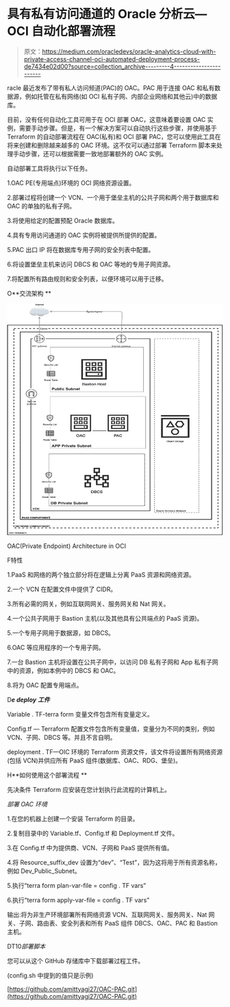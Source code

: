 # 具有私有访问通道的 Oracle 分析云— OCI 自动化部署流程

> 原文：<https://medium.com/oracledevs/oracle-analytics-cloud-with-private-access-channel-oci-automated-deployment-process-de7434e02d00?source=collection_archive---------4----------------------->

racle 最近发布了带有私人访问频道(PAC)的 OAC。PAC 用于连接 OAC 和私有数据源，例如托管在私有网络(如 OCI 私有子网、内部企业网络和其他云)中的数据库。

目前，没有任何自动化工具可用于在 OCI 部署 OAC，这意味着要设置 OAC 实例，需要手动步骤。但是，有一个解决方案可以自动执行这些步骤，并使用基于 Terraform 的自动部署流程在 OAC(私有)和 OCI 部署 PAC，您可以使用此工具在将来创建和删除越来越多的 OAC 环境。这不仅可以通过部署 Terraform 脚本来处理手动步骤，还可以根据需要一致地部署额外的 OAC 实例。

自动部署工具将执行以下任务。

1.OAC PE(专用端点)环境的 OCI 网络资源设置。

2.部署过程将创建一个 VCN、一个用于堡垒主机的公共子网和两个用于数据库和 OAC 的单独的私有子网。

3.将使用给定的配置预配 Oracle 数据库。

4.具有专用访问通道的 OAC 实例将被提供所提供的配置。

5.PAC 出口 IP 将在数据库专用子网的安全列表中配置。

6.将设置堡垒主机来访问 DBCS 和 OAC 等地的专用子网资源。

7.将配置所有路由规则和安全列表，以便环境可以用于迁移。

O**交流架构 **

![](img/70a39e6de6f7dc7f84aa62a74d371cca.png)

OAC(Private Endpoint) Architecture in OCI

F特性

1.PaaS 和网络的两个独立部分将在逻辑上分离 PaaS 资源和网络资源。

2.一个 VCN 在配置文件中提供了 CIDR。

3.所有必需的网关，例如互联网网关、服务网关和 Nat 网关。

4.一个公共子网用于 Bastion 主机(以及其他具有公共端点的 PaaS 资源)。

5.一个专用子网用于数据源，如 DBCS。

6.OAC 等应用程序的一个专用子网。

7.一台 Bastion 主机将设置在公共子网中，以访问 DB 私有子网和 App 私有子网中的资源，例如本例中的 DBCS 和 OAC。

8.将为 OAC 配置专用端点。

D***e deploy 工件***

Variable . TF-terra form 变量文件包含所有变量定义。

Config.tf — Terraform 配置文件包含所有变量值，变量分为不同的类别，例如 VCN、子网、DBCS 等。并且不言自明。

deployment . TF—OIC 环境的 Terraform 资源文件，该文件将设置所有网络资源(包括 VCN)并供应所有 PaaS 组件(数据库、OAC、RDG、堡垒)。

H**如何使用这个部署流程 **

先决条件 Terraform 应安装在您计划执行此流程的计算机上。

*部署 OAC 环境*

1.在您的机器上创建一个安装 Terraform 的目录。

2.复制目录中的 Variable.tf、Config.tf 和 Deployment.tf 文件。

3.在 Config.tf 中为提供商、VCN、子网和 PaaS 提供所有值。

4.将 Resource_suffix_dev 设置为“dev”、“Test”，因为这将用于所有资源名称，例如 Dev_Public_Subnet。

5.执行“terra form plan-var-file = config . TF vars”

6.执行“terra form apply-var-file = config . TF vars”

输出:将为非生产环境部署所有网络资源 VCN、互联网网关、服务网关、Nat 网关、子网、路由表、安全列表和所有 PaaS 组件 DBCS、OAC、PAC 和 Bastion 主机。

DT10*部署脚本*

您可以从这个 GitHub 存储库中下载部署过程工件。

(config.sh 中提到的值只是示例)

[https://github.com/amittyagi27/OAC-PAC.git](https://github.com/amittyagi27/OAC-PAC.git)